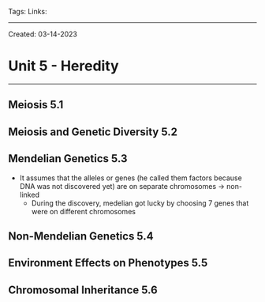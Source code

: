 Tags:
Links: 

---
Created: 03-14-2023
# Unit 5 - Heredity
---

## Meiosis 5.1

## Meiosis and Genetic Diversity 5.2

## Mendelian Genetics 5.3
- It assumes that the alleles or genes (he called them factors because DNA was not discovered yet) are on separate chromosomes → non-linked
	- During the discovery, medelian got lucky by choosing 7 genes that were on different chromosomes
## Non-Mendelian Genetics 5.4

## Environment Effects on Phenotypes 5.5

## Chromosomal Inheritance 5.6
